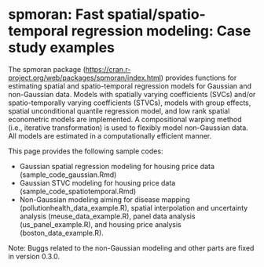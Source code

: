 # spmoran: Fast spatial/spatio-temporal regression modeling: Case study examples
The spmoran package (https://cran.r-project.org/web/packages/spmoran/index.html) provides functions for estimating spatial and spatio-temporal regression models for Gaussian and non-Gaussian data. Models with spatially varying coefficients (SVCs) and/or spatio-temporally varying coefficients (STVCs), models with group effects, spatial unconditional quantile regression model, and low rank spatial econometric models are implemented. A compositional warping method (i.e., iterative transformation) is used to flexibly model non-Gaussian data. All models are estimated in a computationally efficient manner.

This page provides the following sample codes:
- Gaussian spatial regression modeling for housing price data (sample_code_gaussian.Rmd)
- Gaussian STVC modeling for housing price data (sample_code_spatiotemporal.Rmd)
- Non-Gaussian modeling aiming for disease mapping (pollutionhealth_data_example.R), spatial interpolation and uncertainty analysis (meuse_data_example.R), panel data analysis (us_panel_example.R), and housing price analysis (boston_data_example.R).

Note: Buggs related to the non-Gaussian modeling and other parts are fixed in version 0.3.0. 
